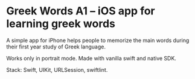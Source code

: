 # Greek Words A1 – iOS app for learning greek words

A simple app for iPhone helps people to memorize the main words during their first year study of Greek language.

Works only in portrait mode. Made with vanilla swift and native SDK.

Stack: Swift, UIKit, URLSession, swiftlint.
